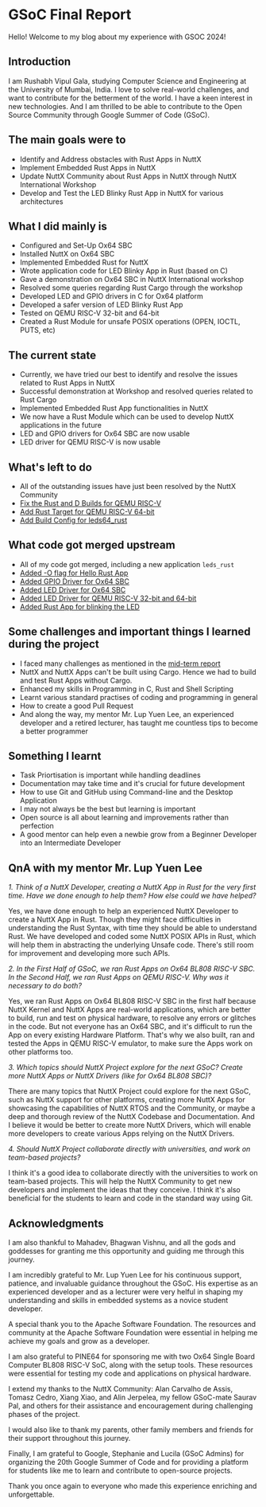 # GSoC Final Report

Hello! Welcome to my blog about my experience with GSOC 2024!

## Introduction
I am Rushabh Vipul Gala, studying Computer Science and Engineering at the University of Mumbai, India. I love to solve real-world challenges, and want to contribute for the betterment of the world. I have a keen interest in new technologies. And I am thrilled to be able to contribute to the Open Source Community through Google Summer of Code (GSoC).

## The main goals were to
- Identify and Address obstacles with Rust Apps in NuttX
- Implement Embedded Rust Apps in NuttX
- Update NuttX Community about Rust Apps in NuttX through NuttX International Workshop
- Develop and Test the LED Blinky Rust App in NuttX for various architectures

## What I did mainly is
- Configured and Set-Up Ox64 SBC
- Installed NuttX on Ox64 SBC
- Implemented Embedded Rust for NuttX
- Wrote application code for LED Blinky App in Rust (based on C)
- Gave a demonstration on Ox64 SBC in NuttX International workshop
- Resolved some queries regarding Rust Cargo through the workshop
- Developed LED and GPIO drivers in C for Ox64 platform
- Developed a safer version of LED Blinky Rust App
- Tested on QEMU RISC-V 32-bit and 64-bit
- Created a Rust Module for unsafe POSIX operations (OPEN, IOCTL, PUTS, etc)  

## The current state
- Currently, we have tried our best to identify and resolve the issues related to Rust Apps in NuttX
- Successful demonstration at Workshop and resolved queries related to Rust Cargo
- Implemented Embedded Rust App functionalities in NuttX 
- We now have a Rust Module which can be used to develop NuttX applications in the future
- LED and GPIO drivers for Ox64 SBC are now usable
- LED driver for QEMU RISC-V is now usable

## What's left to do
- All of the outstanding issues have just been resolved by the NuttX Community
- [Fix the Rust and D Builds for QEMU RISC-V](https://github.com/apache/nuttx/pull/12854)
- [Add Rust Target for QEMU RISC-V 64-bit](https://github.com/apache/nuttx/pull/12858)
- [Add Build Config for leds64_rust](https://github.com/apache/nuttx/pull/12862)

## What code got merged upstream
- All of my code got merged, including a new application `leds_rust`
- [Added -O flag for Hello Rust App](https://github.com/apache/nuttx-apps/pull/2333)
- [Added GPIO Driver for Ox64 SBC](https://github.com/apache/nuttx/pull/12571)
- [Added LED Driver for Ox64 SBC](https://github.com/apache/nuttx/pull/12614)
- [Added LED Driver for QEMU RISC-V 32-bit and 64-bit](https://github.com/apache/nuttx/pull/12762)
- [Added Rust App for blinking the LED](https://github.com/apache/nuttx-apps/pull/2462)

## Some challenges and important things I learned during the project
- I faced many challenges as mentioned in the [mid-term report](https://github.com/rushabhvg/rushabhvg.github.io/blob/master/articles/mid_term_blog_post.md)
- NuttX and NuttX Apps can't be built using Cargo. Hence we had to build and test Rust Apps without Cargo.
- Enhanced my skills in Programming in C, Rust and Shell Scripting
- Learnt various standard practises of coding and programming in general
- How to create a good Pull Request
- And along the way, my mentor Mr. Lup Yuen Lee, an experienced developer and a retired lecturer, has taught me countless tips to become a better programmer

## Something I learnt
- Task Priortisation is important while handling deadlines
- Documentation may take time and it's crucial for future development
- How to use Git and GitHub using Command-line and the Desktop Application
- I may not always be the best but learning is important
- Open source is all about learning and improvements rather than perfection
- A good mentor can help even a newbie grow from a Beginner Developer into an Intermediate Developer

## QnA with my mentor Mr. Lup Yuen Lee
_1. Think of a NuttX Developer, creating a NuttX App in Rust for the very first time. Have we done enough to help them? How else could we have helped?_

Yes, we have done enough to help an experienced NuttX Developer to create a NuttX App in Rust. Though they might face difficulties in understanding the Rust Syntax, with time they should be able to understand Rust. We have developed and coded some NuttX POSIX APIs in Rust, which will help them in abstracting the underlying Unsafe code. There's still room for improvement and developing more such APIs.

_2. In the First Half of GSoC, we ran Rust Apps on Ox64 BL808 RISC-V SBC. In the Second Half, we ran Rust Apps on QEMU RISC-V. Why was it necessary to do both?_

Yes, we ran Rust Apps on Ox64 BL808 RISC-V SBC in the first half because NuttX Kernel and NuttX Apps are real-world applications, which are better to build, run and test on physical hardware, to resolve any errors or glitches in the code. But not everyone has an Ox64 SBC, and it's difficult to run the App on every existing Hardware Platform. That's why we also built, ran and tested the Apps in QEMU RISC-V emulator, to make sure the Apps work on other platforms too.

_3. Which topics should NuttX Project explore for the next GSoC? Create more NuttX Apps or NuttX Drivers (like for Ox64 BL808 SBC)?_

There are many topics that NuttX Project could explore for the next GSoC, such as NuttX support for other platforms, creating more NuttX Apps for showcasing the capabilities of NuttX RTOS and the Community, or maybe a deep and thorough review of the NuttX Codebase and Documentation. And I believe it would be better to create more NuttX Drivers, which will enable more developers to create various Apps relying on the NuttX Drivers.

_4. Should NuttX Project collaborate directly with universities, and work on team-based projects?_

I think it's a good idea to collaborate directly with the universities to work on team-based projects. This will help the NuttX Community to get new developers and implement the ideas that they conceive. I think it's also beneficial for the students to learn and code in the standard way using Git.

## Acknowledgments

I am also thankful to Mahadev, Bhagwan Vishnu, and all the gods and goddesses for granting me this opportunity and guiding me through this journey.

I am incredibly grateful to Mr. Lup Yuen Lee for his continuous support, patience, and invaluable guidance throughout the GSoC. His expertise as an experienced developer and as a lecturer were very helful in shaping my understanding and skills in embedded systems as a novice student developer.

A special thank you to the Apache Software Foundation. The resources and community at the Apache Software Foundation were essential in helping me achieve my goals and grow as a developer.

I am also grateful to PINE64 for sponsoring me with two Ox64 Single Board Computer BL808 RISC-V SoC, along with the setup tools. These resources were essential for testing my code and applications on physical hardware.

I extend my thanks to the NuttX Community: Alan Carvalho de Assis, Tomasz Cedro, Xiang Xiao, and Alin Jerpelea,
my fellow GSoC-mate Saurav Pal, and others for their assistance and encouragement during challenging phases of the project.

I would also like to thank my parents, other family members and friends for their support throughout this journey.

Finally, I am grateful to Google, Stephanie and Lucila (GSoC Admins) for organizing the 20th Google Summer of Code and for providing a platform for students like me to learn and contribute to open-source projects.

Thank you once again to everyone who made this experience enriching and unforgettable.
